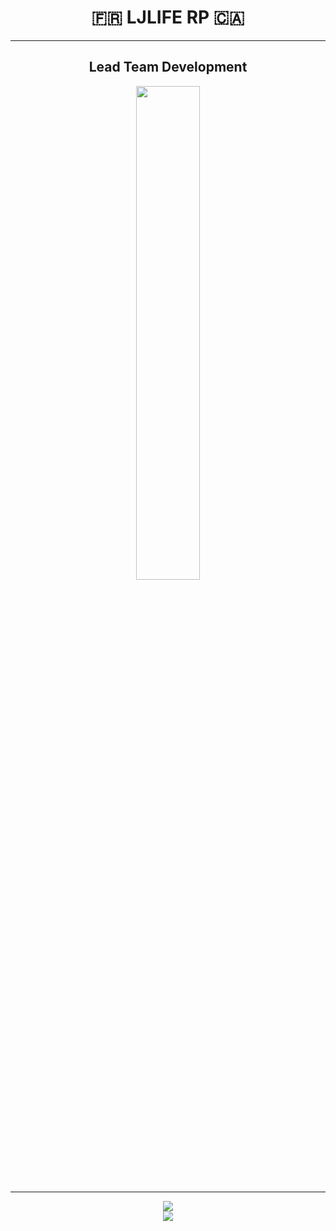 <div align="center">
        <h1>🇫🇷 LJLIFE RP 🇨🇦 </h2>
</div>

____

<div align="center">
        <h2>Lead Team Development</h2>
</div>

<div align="center">
        <img width="45%" src="https://github-readme-stats.vercel.app/api?username=SUP2Ak&layout=compact&theme=react&hide_border=true&show_icons=true"/>
</div>

____
        
<div align="center">
        <a href="https://discord.gg/ljlife">
                <img src="https://img.shields.io/discord/924274917489381426?style=for-the-badge&logo=discord&labelColor=7289da&logoColor=white&color=2c2f33&label=Discord"/>
        </a>
</div>
<div align="center">
        <a href="https://visitorbadge.io/status?path=https%3A%2F%2Fgithub.com%2FLJ-Life-RP">
                <img src="https://api.visitorbadge.io/api/visitors?path=https%3A%2F%2Fgithub.com%2FLJ-Life-RP&countColor=%23263759" />
        </a>
</div>

<div align="center">
  <!--
        <a href="https://github.com/SUBLiME-Association">
                <img width="5%" src="https://avatars.githubusercontent.com/u/95303960?s=200&v=4" />
        </a>
    -->
</div>

